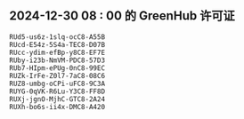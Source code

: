 ## 2024-12-30 08 : 00 的 GreenHub 许可证
```
RUd5-us6z-1slq-ocC8-A55B
RUcd-E54z-5S4a-TEC8-D07B
RUcc-ydim-efBp-y8C8-EF7E
RUby-i23b-NmVM-PDC8-57D3
RUb7-HIpm-ePUg-0nC8-99EC
RUZk-IrFe-Z0l7-7aC8-08C6
RUZ8-umbg-oCPi-uFC8-9C3A
RUYG-0qVK-R6Lu-Y3C8-FF8D
RUXj-jgnO-MjhC-GTC8-2A24
RUXh-bo6s-ii4x-DMC8-A420
```
